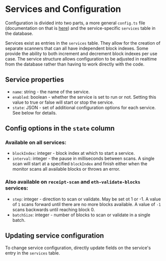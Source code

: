 # Services and Configuration

Configuration is divided into two parts, a more general `config.ts` file (documentation on that is [here](index.md)) and the service-specific `services` table in the database.

Services exist as entries in the `services` table. They allow for the creation of separate scanners that can all have independent block indexes. Some provide the ability to both increment and decrement block indexes per use case. The service structure allows configuration to be adjusted in realtime from the database rather than having to work directly with the code.

## Service properties

* `name`: string - the name of the service.
* `enabled`: boolean - whether the service is set to run or not. Setting this value to true or false will start or stop the service.
* `state`: JSON - set of additional configuration options for each service. See below for details.

## Config options in the `state` column

### Available on all services:

* `blockIndex`: integer - block index at which to start a service.
* `interval`: integer - the pause in milliseconds between scans. A single scan will start at a specified `blockIndex` and finish either when the monitor scans all available blocks or throws an error.

### Also available on `receipt-scan` and `eth-validate-blocks` services:

* `step`: integer - direction to scan or validate. May be set ot 1 or -1. A value of `1` scans forward until there are no more blocks available. A value of `-1` scans backwards until reaching block 0.
* `batchSize`: integer - number of blocks to scan or validate in a single batch.

## Updating service configuration

To change service configuration, directly update fields on the service's entry in the `services` table.